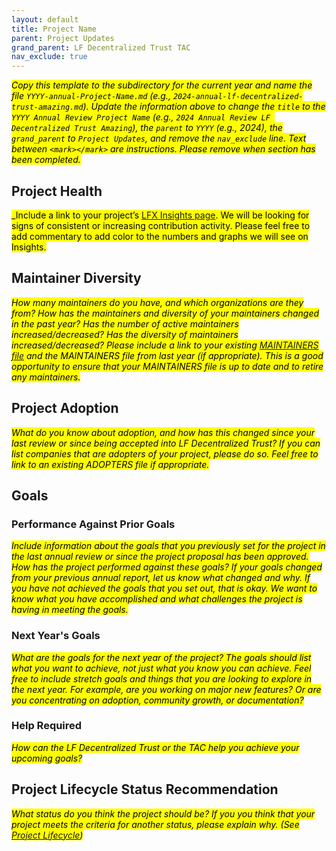 ```yaml
---
layout: default
title: Project Name
parent: Project Updates
grand_parent: LF Decentralized Trust TAC
nav_exclude: true
---
```


<mark>_Copy this template to the subdirectory for the current year and name the file `YYYY-annual-Project-Name.md` (e.g., `2024-annual-lf-decentralized-trust-amazing.md`). Update the information above to change the `title` to the `YYYY Annual Review Project Name` (e.g., `2024 Annual Review LF Decentralized Trust Amazing`), the `parent` to `YYYY` (e.g., 2024), the `grand_parent` to `Project Updates`, and remove the `nav_exclude` line. Text between `<mark></mark>` are instructions. Please remove when section has been completed._
</mark>

## Project Health

<mark>_Include a link to your project’s [LFX Insights page](https://insights-v2.lfx.linuxfoundation.org/projects). We will be looking for signs of consistent or increasing contribution activity. Please feel free to add commentary to add color to the numbers and graphs we will see on Insights.
</mark>

## Maintainer Diversity

<mark>_How many maintainers do you have, and which organizations are they from? How has the maintainers and diversity of your maintainers changed in the past year? Has the number of active maintainers increased/decreased? Has the diversity of maintainers increased/decreased? Please include a link to your existing [MAINTAINERS file](../guidelines/MAINTAINERS-guidelines.md) and the MAINTAINERS file from last year (if appropriate). This is a good opportunity to ensure that your MAINTAINERS file is up to date and to retire any maintainers._
</mark>

## Project Adoption

<mark>_What do you know about adoption, and how has this changed since your last review or since being accepted into LF Decentralized Trust? If you can list companies that are adopters of your project, please do so. Feel free to link to an existing ADOPTERS file if appropriate._
</mark>

## Goals

### Performance Against Prior Goals

<mark>_Include information about the goals that you previously set for the project in the last annual review or since the project proposal has been approved. How has the project performed against these goals? If your goals changed from your previous annual report, let us know what changed and why. If you have not achieved the goals that you set out, that is okay. We want to know what you have accomplished and what challenges the project is having in meeting the goals._
</mark>

### Next Year's Goals

<mark>_What are the goals for the next year of the project? The goals should list what you want to achieve, not just what you know you can achieve. Feel free to include stretch goals and things that you are looking to explore in the next year. For example, are you working on major new features? Or are you concentrating on adoption, community growth, or documentation?_
</mark>

### Help Required

<mark>_How can the LF Decentralized Trust or the TAC help you achieve your upcoming goals?_
</mark>

## Project Lifecycle Status Recommendation

<mark>_What status do you think the project should be? If you you think that your project meets the criteria for another status, please explain why. (See [Project Lifecycle](../governing-documents/project-lifecycle.md))_

</mark>